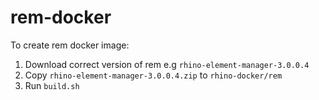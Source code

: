 # rem-docker

To create rem docker image:
1. Download correct version of rem e.g `rhino-element-manager-3.0.0.4`
2. Copy `rhino-element-manager-3.0.0.4.zip` to `rhino-docker/rem`
3. Run `build.sh`